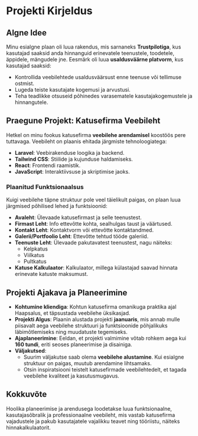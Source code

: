 # Projekti Kirjeldus

## Algne Idee
Minu esialgne plaan oli luua rakendus, mis sarnaneks **Trustpilotiga**, kus kasutajad saaksid anda hinnanguid erinevatele teenustele, toodetele, äppidele, mängudele jne. Eesmärk oli luua **usaldusväärne platvorm**, kus kasutajad saaksid:

- Kontrollida veebilehtede usaldusväärsust enne teenuse või tellimuse ostmist.
- Lugeda teiste kasutajate kogemusi ja arvustusi.
- Teha teadlikke otsuseid põhinedes varasematele kasutajakogemustele ja hinnangutele.

## Praegune Projekt: Katusefirma Veebileht
Hetkel on minu fookus katusefirma **veebilehe arendamisel** koostöös pere tuttavaga. Veebileht on plaanis ehitada järgmiste tehnoloogiatega:

- **Laravel**: Veebirakenduse loogika ja backend.
- **Tailwind CSS**: Stiilide ja kujunduse haldamiseks.
- **React**: Frontendi raamistik.
- **JavaScript**: Interaktiivsuse ja skriptimise jaoks.

### Plaanitud Funktsionaalsus
Kuigi veebilehe täpne struktuur pole veel täielikult paigas, on plaan luua järgmised põhilised lehed ja funktsioonid:

- **Avaleht**: Ülevaade katusefirmast ja selle teenustest.
- **Firmast Leht**: Info ettevõtte kohta, sealhulgas taust ja väärtused.
- **Kontakt Leht**: Kontaktvorm või ettevõtte kontaktandmed.
- **Galerii/Portfoolio Leht**: Ettevõtte tehtud tööde galeriid.
- **Teenuste Leht**: Ülevaade pakutavatest teenustest, nagu näiteks:
  - Kelpkatus 
  - Viilkatus 
  - Pultkatus 
- **Katuse Kalkulaator**: Kalkulaator, millega külastajad saavad hinnata erinevate katuste maksumust.

## Projekti Ajakava ja Planeerimine
- **Kohtumine kliendiga**: Kohtun katusefirma omanikuga praktika ajal Haapsalus, et täpsustada veebilehe üksikasjad.
- **Projekti Algus**: Plaanin alustada projekti **jaanuaris**, mis annab mulle piisavalt aega veebilehe struktuuri ja funktsioonide põhjalikuks läbimõtlemiseks ning muudatuste tegemiseks.
- **Ajaplaneerimine**: Eeldan, et projekti valmimine võtab rohkem aega kui **160 tundi**, eriti seoses planeerimise ja disainiga.
- **Väljakutsed**:
  - Suurim väljakutse saab olema **veebilehe alustamine**. Kui esialgne struktuur on paigas, muutub arendamine lihtsamaks.
  - Otsin inspiratsiooni teistelt katusefirmade veebilehtedelt, et tagada veebilehe kvaliteet ja kasutusmugavus.

## Kokkuvõte
Hoolika planeerimise ja arendusega loodetakse luua funktsionaalne, kasutajasõbralik ja professionaalne veebileht, mis vastab katusefirma vajadustele ja pakub kasutajatele vajalikku teavet ning tööriistu, näiteks hinnakalkulaatorit.
